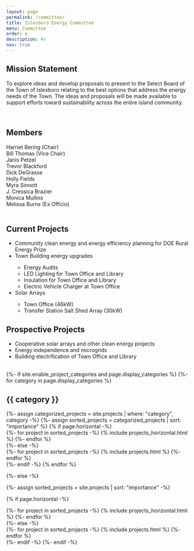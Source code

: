 ```yaml
---
layout: page
permalink: /committee/
title: Islesboro Energy Committee
menu: Committee
order: e
description: #x
nav: true
---
```


## Mission Statement
To explore ideas and develop proposals to present to the Select Board of the Town of Islesboro relating to the best options that address the energy needs of the Town.  The ideas and proposals will be made available to support efforts toward sustainability across the entire island community.

<br />

## Members

<div class="row">
    <div class="col-sm mt-2 mt-md-0">
Harriet Bering (Chair)
<br />
Bill Thomas (Vice Chair)
<br />
Janis Petzel
<br />
Trevor Blackford
<br />
Dick DeGrasse
    </div>
    <div class="col-sm mt-2 mt-md-0">
Holly Fields
<br />
Myra Sinnott
<br />
J. Cressica Brazier
<br />
Monica Mullins
<br />
Melissa Burns (Ex Officio)
    </div>
</div>
<br />

<div class="row">
    <div class="col-sm mt-2 mt-md-0">
<h2>Current Projects</h2>
<ul>
  <li>Community clean energy and energy efficiency planning for DOE Rural Energy Prize</li>
  <li>Town Building energy upgrades</li>
  <ul>
    <li>Energy Audits</li>
    <li>LED Lighting for Town Office and Library</li>
    <li>Insulation for Town Office and Library</li>
    <li>Electric Vehicle Charger at Town Office</li>
  </ul>
  <li>Solar Arrays</li>
  <ul>
    <li>Town Office (46kW)</li>
    <!--/li>  - School (65kW)</li-->
    <li>Transfer Station Salt Shed Array (30kW)</li>
  </ul>
</ul>
    </div>
    <div class="col-sm mt-2 mt-md-0">
<h2>Prospective Projects</h2>
<ul>
  <li>Cooperative solar arrays and other clean energy projects</li>
  <li>Energy independence and microgrids</li>
  <li>Building electrification of Town Office and Library</li>
</ul>
    </div>
</div>

<br />

<!-- pages/projects.md -->
<div class="projects">
{%- if site.enable_project_categories and page.display_categories %}
  <!-- Display categorized projects -->
  {%- for category in page.display_categories %}
  <h2 class="category">{{ category }}</h2>
  {%- assign categorized_projects = site.projects | where: "category", category -%}
  {%- assign sorted_projects = categorized_projects | sort: "importance" %}
  <!-- Generate cards for each project -->
  {% if page.horizontal -%}
  <div class="container">
    <div class="row row-cols-2">
    {%- for project in sorted_projects -%}
      {% include projects_horizontal.html %}
    {%- endfor %}
    </div>
  </div>
  {%- else -%}
  <div class="grid">
    {%- for project in sorted_projects -%}
      {% include projects.html %}
    {%- endfor %}
  </div>
  {%- endif -%}
  {% endfor %}

{%- else -%}
<!-- Display projects without categories -->
  {%- assign sorted_projects = site.projects | sort: "importance" -%}
  <!-- Generate cards for each project -->
  {% if page.horizontal -%}
  <div class="container">
    <div class="row row-cols-2">
    {%- for project in sorted_projects -%}
      {% include projects_horizontal.html %}
    {%- endfor %}
    </div>
  </div>
  {%- else -%}
  <div class="grid">
    {%- for project in sorted_projects -%}
      {% include projects.html %}
    {%- endfor %}
  </div>
  {%- endif -%}
{%- endif -%}
</div>